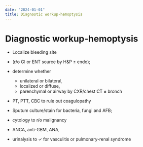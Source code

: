 ```yaml
---
date: "2024-01-01"
title: Diagnostic workup-hemoptysis
---
```


# Diagnostic workup-hemoptysis

* Localize bleeding site 
* (r/o GI or ENT source by H&P ± endo); 
* determine  whether 
	* unilateral or bilateral, 
	* localized or diffuse, 
	* parenchymal or airway by CXR/chest CT ± bronch
 
* PT, PTT, CBC to rule out coagulopathy
 
* Sputum culture/stain for bacteria, fungi and AFB; 
* cytology to r/o malignancy
* ANCA, anti-GBM, ANA, 
* urinalysis to ✓ for vasculitis or pulmonary-renal syndrome
